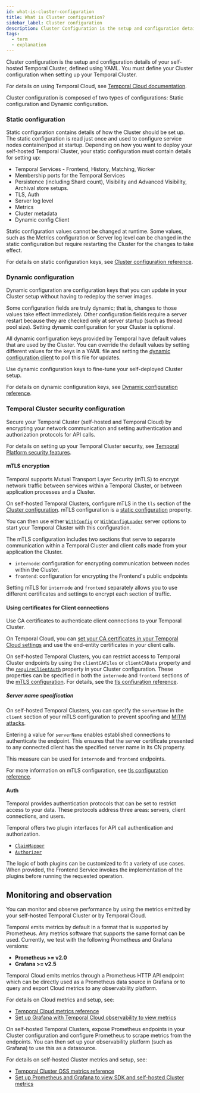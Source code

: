 ```yaml
---
id: what-is-cluster-configuration
title: What is Cluster configuration?
sidebar_label: Cluster configuration
description: Cluster Configuration is the setup and configuration details of your Temporal Cluster, defined using YAML.
tags:
  - term
  - explanation
---
```


Cluster configuration is the setup and configuration details of your self-hosted Temporal Cluster, defined using YAML.
You must define your Cluster configuration when setting up your Temporal Cluster.

For details on using Temporal Cloud, see [Temporal Cloud documentation](/cloud).

Cluster configuration is composed of two types of configurations: Static configuration and Dynamic configuration.

### Static configuration

Static configuration contains details of how the Cluster should be set up. The static configuration is read just once and used to configure service nodes container/pod at startup.
Depending on how you want to deploy your self-hosted Temporal Cluster, your static configuration must contain details for setting up:

- Temporal Services - Frontend, History, Matching, Worker
- Membership ports for the Temporal Services
- Persistence (including Shard count), Visibility and Advanced Visibility, Archival store setups.
- TLS, Auth
- Server log level
- Metrics
- Cluster metadata
- Dynamic config Client

Static configuration values cannot be changed at runtime.
Some values, such as the Metrics configuration or Server log level can be changed in the static configuration but require restarting the Cluster for the changes to take effect.

For details on static configuration keys, see [Cluster configuration reference](/references/configuration).

### Dynamic configuration

Dynamic configuration are configuration keys that you can update in your Cluster setup without having to redeploy the server images.

Some configuration fields are truly dynamic; that is, changes to those values take effect immediately.
Other configuration fields require a server restart because they are checked only at server startup (such as thread pool size).
Setting dynamic configuration for your Cluster is optional.

All dynamic configuration keys provided by Temporal have default values that are used by the Cluster.
You can override the default values by setting different values for the keys in a YAML file and setting the [dynamic configuration client](/references/configuration#dynamicconfigclient) to poll this file for updates.

Use dynamic configuration keys to fine-tune your self-deployed Cluster setup.

For details on dynamic configuration keys, see [Dynamic configuration reference](/references/dynamic-configuration).

### Temporal Cluster security configuration

Secure your Temporal Cluster (self-hosted and Temporal Cloud) by encrypting your network communication and setting authentication and authorization protocols for API calls.

For details on setting up your Temporal Cluster security, see [Temporal Platform security features](/security).

#### mTLS encryption

Temporal supports Mutual Transport Layer Security (mTLS) to encrypt network traffic between services within a Temporal Cluster, or between application processes and a Cluster.

On self-hosted Temporal Clusters, configure mTLS in the `tls` section of the [Cluster configuration](/references/configuration#tls).
mTLS configuration is a [static configuration](#static-configuration) property.

You can then use either [`WithConfig`](/references/server-options#withconfig) or [`WithConfigLoader`](/references/server-options#withconfigloader) server options to start your Temporal Cluster with this configuration.

The mTLS configuration includes two sections that serve to separate communication within a Temporal Cluster and client calls made from your application the Cluster.

- `internode`: configuration for encrypting communication between nodes within the Cluster.
- `frontend`: configuration for encrypting the Frontend's public endpoints

Setting mTLS for `internode` and `frontend` separately allows you to use different certificates and settings to encrypt each section of traffic.

#### Using certificates for Client connections

Use CA certificates to authenticate client connections to your Temporal Cluster.

On Temporal Cloud, you can [set your CA certificates in your Temporal Cloud settings](/cloud-context/get-started-certificates) and use the end-entity certificates in your client calls.

On self-hosted Temporal Clusters, you can restrict access to Temporal Cluster endpoints by using the `clientCAFiles` or `clientCAData` property and the [`requireClientAuth`](/references/configuration#tls) property in your Cluster configuration.
These properties can be specified in both the `internode` and `frontend` sections of the [mTLS configuration](/references/configuration#tls).
For details, see the [tls confiuration reference](/references/configuration#tls).

##### Server name specification

On self-hosted Temporal Clusters, you can specify the `serverName` in the `client` section of your mTLS configuration to prevent spoofing and [MITM attacks](https://en.wikipedia.org/wiki/Man-in-the-middle_attack).

Entering a value for `serverName` enables established connections to authenticate the endpoint.
This ensures that the server certificate presented to any connected client has the specified server name in its CN property.

This measure can be used for `internode` and `frontend` endpoints.

For more information on mTLS configuration, see [tls configuration reference](/references/configuration#tls).

#### Auth

<!-- commenting this very generic explanation out. Can include it back in if everyone feels strongly.
 **Authentication** is the process of verifying users who want to access your application are actually the users you want accessing it.
**Authorization** is the verification of applications and data that a user on your Cluster or application has access to. -->

Temporal provides authentication protocols that can be set to restrict access to your data.
These protocols address three areas: servers, client connections, and users.

Temporal offers two plugin interfaces for API call authentication and authorization.

- [`ClaimMapper`](/concepts/what-is-a-claimmapper-plugin)
- [`Authorizer`](/concepts/what-is-an-authorizer-plugin)

The logic of both plugins can be customized to fit a variety of use cases.
When provided, the Frontend Service invokes the implementation of the plugins before running the requested operation.

## Monitoring and observation

You can monitor and observe performance by using the metrics emitted by your self-hosted Temporal Cluster or by Temporal Cloud.

Temporal emits metrics by default in a format that is supported by Prometheus.
Any metrics software that supports the same format can be used.
Currently, we test with the following Prometheus and Grafana versions:

- **Prometheus >= v2.0**
- **Grafana >= v2.5**

Temporal Cloud emits metrics through a Prometheus HTTP API endpoint which can be directly used as a Prometheus data source in Grafana or to query and export Cloud metrics to any observability platform.

For details on Cloud metrics and setup, see:

- [Temporal Cloud metrics reference](/cloud/how-to-monitor-temporal-cloud-metrics)
- [Set up Grafana with Temporal Cloud observability to view metrics](/kb/prometheus-grafana-setup-cloud#data-sources-configuration-for-temporal-cloud-and-sdk-metrics-in-grafana)

On self-hosted Temporal Clusters, expose Prometheus endpoints in your Cluster configuration and configure Prometheus to scrape metrics from the endpoints. You can then set up your observability platform (such as Grafana) to use this as a datasource.

For details on self-hosted Cluster metrics and setup, see:

- [Temporal Cluster OSS metrics reference](/references/cluster-metrics)
- [Set up Prometheus and Grafana to view SDK and self-hosted Cluster metrics](/kb/prometheus-grafana-setup)

